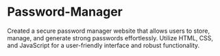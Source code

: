 # Password-Manager
Created a secure password manager website that allows users to store, manage, and generate strong passwords effortlessly. Utilize HTML, CSS, and JavaScript for a user-friendly interface and robust functionality.
